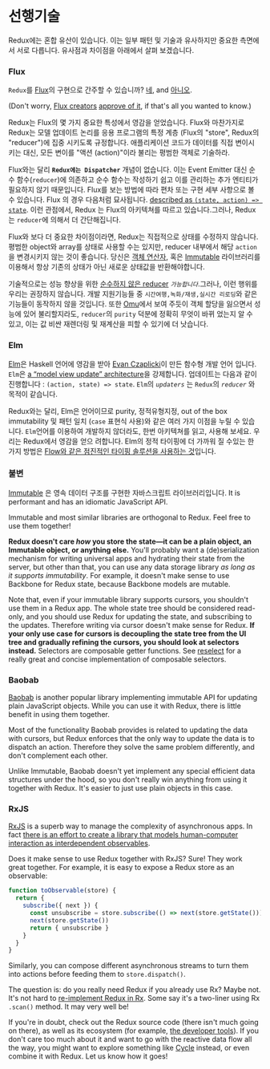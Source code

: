 # 선행기술

Redux에는 혼합 유산이 있습니다. 이는 일부 패턴 및 기술과 유사하지만 중요한 측면에서 서로 다릅니다. 유사점과 차이점을 아래에서 살펴 보겠습니다.

### Flux

`Redux`를 [Flux](https://facebook.github.io/flux/)의 구현으로 간주할 수 있습니까?
[네](https://twitter.com/fisherwebdev/status/616278911886884864), and [아니오](https://twitter.com/andrestaltz/status/616270755605708800).

(Don't worry, [Flux creators](https://twitter.com/jingc/status/616608251463909376) [approve of it](https://twitter.com/fisherwebdev/status/616286955693682688), if that's all you wanted to know.)

Redux는 Flux의 몇 가지 중요한 특성에서 영감을 얻었습니다. Flux와 마찬가지로 Redux는 모델 업데이트 논리를 응용 프로그램의 특정 계층 (Flux의 "store", Redux의 "reducer")에 집중 시키도록 규정합니다. 애플리케이션 코드가 데이터를 직접 변이시키는 대신, 모든 변이를 "액션 (action)"이라 불리는 평범한 객체로 기술하라.

Flux와는 달리 **`Redux에는 Dispatcher`** 개념이 없습니다. 이는 Event Emitter 대신 순수 함수(`reducer`)에 의존하고 순수 함수는 작성하기 쉽고 이를 관리하는 추가 엔티티가 필요하지 않기 때문입니다. Flux를 보는 방법에 따라 편차 또는 구현 세부 사항으로 볼 수 있습니다. Flux 의 경우 다음처럼 묘사됩니다. [described as `(state, action) => state`](https://speakerdeck.com/jmorrell/jsconf-uy-flux-those-who-forget-the-past-dot-dot-dot-1). 이런 관점에서, Redux 는 Flux의 아키텍쳐를 따르고 있습니다.그러나, Redux 는 `reducer`에 의해서 더 간단해집니다.

Flux와 보다 더 중요한 차이점이라면, Redux는 직접적으로 상태를 수정하지 않습니다. 평범한 object와 array를 상태로 사용할 수는 있지만, reducer 내부에서 해당 `action` 을 변경시키지 않는 것이 좋습니다. 당신은 [객체 연산자](../recipes/UsingObjectSpreadOperator.md), 혹은 [Immutable](https://facebook.github.io/immutable-js) 라이브러리를 이용해서  항상 기존의 상태가 아닌 새로운 상태값을 반환해야합니다.

기술적으로는 성능 향상을 위한 [순수하지 않은 reducer](https://github.com/reactjs/redux/issues/328#issuecomment-125035516) *`가능합니다`*.그러나, 이런 행위를 우리는 권장하지 않습니다. 
개발 지원기능들 중 `시간여행,녹화/재생,실시간 리로딩`와 같은 기능들이 동작하지 않을 것입니다.
또한 [Omu](https://github.com/omcljs/om)에서 보여 주듯이 객체 할당을 잃으면서 성능에 있어 불리할지라도, `reducer`의 `purity` 덕분에 정확히 무엇이 바뀌 었는지 알 수 있고, 이는 값 비싼 재렌더링 및 재계산을 피할 수 있기에 더 낫습니다.

### Elm

[Elm](http://elm-lang.org/)은 Haskell 언어에 영감을 받아 [Evan Czaplicki](https://twitter.com/czaplic)이 만든 함수형 개발 언어 입니다. `Elm`은 [a “model view update” architecture](https://github.com/evancz/elm-architecture-tutorial/)을 강제합니다. 업데이트는 다음과 같이 진행합니다 : `(action, state) => state`. `Elm`의 *`updaters`* 는 `Redux`의 *`reducer`* 와 목적이 같습니다.

Redux와는 달리, Elm은 언어이므로 purity, 정적유형지정, out of the box immutability 및 패턴 일치 (`case` 표현식 사용)와 같은 여러 가지 이점을 누릴 수 있습니다. `Elm`언어를 이용하여 개발하지 않더라도, 한번 아키텍쳐를 읽고, 사용해 보세요. 우리는 Redux에서 영감을 얻으 려합니다. Elm의 정적 타이핑에 더 가까워 질 수있는 한 가지 방법은 [Flow와 같은 점진적인 타이핑 솔루션을 사용하는 것](https://github.com/reactjs/redux/issues/290)입니다.

### 불변

[Immutable](https://facebook.github.io/immutable-js) 은 영속 데이터 구조를 구현한 자바스크립트 라이브러리입니다. It is performant and has an idiomatic JavaScript API.

Immutable and most similar libraries are orthogonal to Redux. Feel free to use them together!

**Redux doesn't care *how* you store the state—it can be a plain object, an Immutable object, or anything else.** You'll probably want a (de)serialization mechanism for writing universal apps and hydrating their state from the server, but other than that, you can use any data storage library *as long as it supports immutability*. For example, it doesn't make sense to use Backbone for Redux state, because Backbone models are mutable.

Note that, even if your immutable library supports cursors, you shouldn't use them in a Redux app. The whole state tree should be considered read-only, and you should use Redux for updating the state, and subscribing to the updates. Therefore writing via cursor doesn't make sense for Redux. **If your only use case for cursors is decoupling the state tree from the UI tree and gradually refining the cursors, you should look at selectors instead.** Selectors are composable getter functions. See [reselect](http://github.com/faassen/reselect) for a really great and concise implementation of composable selectors.

### Baobab

[Baobab](https://github.com/Yomguithereal/baobab) is another popular library implementing immutable API for updating plain JavaScript objects. While you can use it with Redux, there is little benefit in using them together.

Most of the functionality Baobab provides is related to updating the data with cursors, but Redux enforces that the only way to update the data is to dispatch an action. Therefore they solve the same problem differently, and don't complement each other.

Unlike Immutable, Baobab doesn't yet implement any special efficient data structures under the hood, so you don't really win anything from using it together with Redux. It's easier to just use plain objects in this case.

### RxJS

[RxJS](https://github.com/ReactiveX/RxJS) is a superb way to manage the complexity of asynchronous apps. In fact [there is an effort to create a library that models human-computer interaction as interdependent observables](http://cycle.js.org).

Does it make sense to use Redux together with RxJS? Sure! They work great together. For example, it is easy to expose a Redux store as an observable:

```js
function toObservable(store) {
  return {
    subscribe({ next }) {
      const unsubscribe = store.subscribe(() => next(store.getState()))
      next(store.getState())
      return { unsubscribe }
    }
  }
}
```

Similarly, you can compose different asynchronous streams to turn them into actions before feeding them to `store.dispatch()`.

The question is: do you really need Redux if you already use Rx? Maybe not. It's not hard to [re-implement Redux in Rx](https://github.com/jas-chen/rx-redux). Some say it's a two-liner using Rx `.scan()` method. It may very well be!

If you're in doubt, check out the Redux source code (there isn't much going on there), as well as its ecosystem (for example, [the developer tools](https://github.com/gaearon/redux-devtools)). If you don't care too much about it and want to go with the reactive data flow all the way, you might want to explore something like [Cycle](http://cycle.js.org) instead, or even combine it with Redux. Let us know how it goes!
